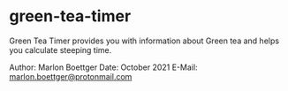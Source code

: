 # green-tea-timer
Green Tea Timer provides you with information about Green tea and helps you calculate steeping time.

Author: Marlon Boettger
Date: October 2021
E-Mail: marlon.boettger@protonmail.com

